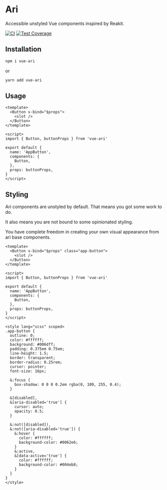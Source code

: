 # Ari

Accessible unstyled Vue components inspired by Reakit.

[![CI](https://github.com/visualjerk/ari/workflows/CI/badge.svg)](https://github.com/visualjerk/ari/actions)
[![Test Coverage](https://codecov.io/gh/visualjerk/ari/branch/master/graph/badge.svg)](https://codecov.io/gh/visualjerk/ari)

## Installation

```bash
npm i vue-ari
```

or

```bash
yarn add vue-ari
```

## Usage

```vue
<template>
  <Button v-bind="$props">
    <slot />
  </Button>
</template>

<script>
import { Button, buttonProps } from 'vue-ari'

export default {
  name: 'AppButton',
  components: {
    Button,
  },
  props: buttonProps,
}
</script>
```

## Styling

Ari components are unstyled by default. That means you got some work to do.

It also means you are not bound to some opinionated styling.

You have complete freedom in creating your own visual appearance from ari base components.

```vue
<template>
  <Button v-bind="$props" class="app-button">
    <slot />
  </Button>
</template>

<script>
import { Button, buttonProps } from 'vue-ari'

export default {
  name: 'AppButton',
  components: {
    Button,
  },
  props: buttonProps,
}
</script>

<style lang="scss" scoped>
.app-button {
  outline: 0;
  color: #ffffff;
  background: #006dff;
  padding: 0.375em 0.75em;
  line-height: 1.5;
  border: transparent;
  border-radius: 0.25rem;
  cursor: pointer;
  font-size: 16px;

  &:focus {
    box-shadow: 0 0 0 0.2em rgba(0, 109, 255, 0.4);
  }

  &[disabled],
  &[aria-disabled='true'] {
    cursor: auto;
    opacity: 0.5;
  }

  &:not([disabled]),
  &:not([aria-disabled='true']) {
    &:hover {
      color: #ffffff;
      background-color: #0062e6;
    }
    &:active,
    &[data-active='true'] {
      color: #ffffff;
      background-color: #004eb8;
    }
  }
}
</style>
```
